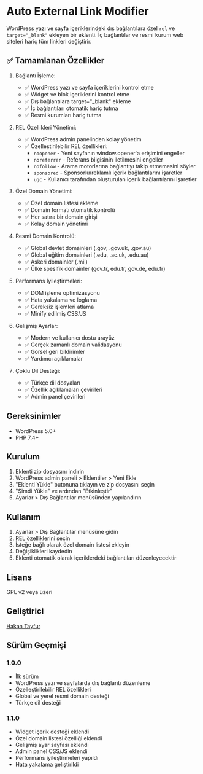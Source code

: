 # Auto External Link Modifier

WordPress yazı ve sayfa içeriklerindeki dış bağlantılara özel `rel` ve `target="_blank"` ekleyen bir eklenti. İç bağlantılar ve resmi kurum web siteleri hariç tüm linkleri değiştirir.

## ✅ Tamamlanan Özellikler

1. Bağlantı İşleme:
   - ✅ WordPress yazı ve sayfa içeriklerini kontrol etme
   - ✅ Widget ve blok içeriklerini kontrol etme
   - ✅ Dış bağlantılara target="_blank" ekleme
   - ✅ İç bağlantıları otomatik hariç tutma
   - ✅ Resmi kurumları hariç tutma

2. REL Özellikleri Yönetimi:
   - ✅ WordPress admin panelinden kolay yönetim
   - ✅ Özelleştirilebilir REL özellikleri:
     - `noopener` - Yeni sayfanın window.opener'a erişimini engeller
     - `noreferrer` - Referans bilgisinin iletilmesini engeller
     - `nofollow` - Arama motorlarına bağlantıyı takip etmemesini söyler
     - `sponsored` - Sponsorlu/reklamlı içerik bağlantılarını işaretler
     - `ugc` - Kullanıcı tarafından oluşturulan içerik bağlantılarını işaretler

3. Özel Domain Yönetimi:
   - ✅ Özel domain listesi ekleme
   - ✅ Domain formatı otomatik kontrolü
   - ✅ Her satıra bir domain girişi
   - ✅ Kolay domain yönetimi

4. Resmi Domain Kontrolü:
   - ✅ Global devlet domainleri (.gov, .gov.uk, .gov.au)
   - ✅ Global eğitim domainleri (.edu, .ac.uk, .edu.au)
   - ✅ Askeri domainler (.mil)
   - ✅ Ülke spesifik domainler (gov.tr, edu.tr, gov.de, edu.fr)

5. Performans İyileştirmeleri:
   - ✅ DOM işleme optimizasyonu
   - ✅ Hata yakalama ve loglama
   - ✅ Gereksiz işlemleri atlama
   - ✅ Minify edilmiş CSS/JS

6. Gelişmiş Ayarlar:
   - ✅ Modern ve kullanıcı dostu arayüz
   - ✅ Gerçek zamanlı domain validasyonu
   - ✅ Görsel geri bildirimler
   - ✅ Yardımcı açıklamalar

7. Çoklu Dil Desteği:
   - ✅ Türkçe dil dosyaları
   - ✅ Özellik açıklamaları çevirileri
   - ✅ Admin panel çevirileri

## Gereksinimler

- WordPress 5.0+
- PHP 7.4+

## Kurulum

1. Eklenti zip dosyasını indirin
2. WordPress admin paneli > Eklentiler > Yeni Ekle
3. "Eklenti Yükle" butonuna tıklayın ve zip dosyasını seçin
4. "Şimdi Yükle" ve ardından "Etkinleştir"
5. Ayarlar > Dış Bağlantılar menüsünden yapılandırın

## Kullanım

1. Ayarlar > Dış Bağlantılar menüsüne gidin
2. REL özelliklerini seçin
3. İsteğe bağlı olarak özel domain listesi ekleyin
4. Değişiklikleri kaydedin
5. Eklenti otomatik olarak içeriklerdeki bağlantıları düzenleyecektir

## Lisans

GPL v2 veya üzeri

## Geliştirici

[Hakan Tayfur](https://htayfur.com)

## Sürüm Geçmişi

### 1.0.0 
- İlk sürüm
- WordPress yazı ve sayfalarda dış bağlantı düzenleme
- Özelleştirilebilir REL özellikleri
- Global ve yerel resmi domain desteği
- Türkçe dil desteği

### 1.1.0
- Widget içerik desteği eklendi
- Özel domain listesi özelliği eklendi
- Gelişmiş ayar sayfası eklendi
- Admin panel CSS/JS eklendi
- Performans iyileştirmeleri yapıldı
- Hata yakalama geliştirildi
